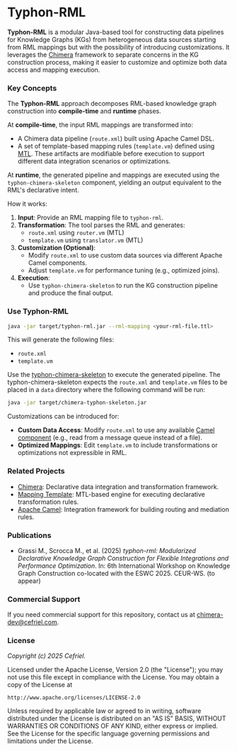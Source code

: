 # Typhon-RML

**Typhon-RML** is a modular Java-based tool for constructing data pipelines for Knowledge Graphs (KGs) from heterogeneous data sources starting from RML mappings but with the possibility of introducing customizations. It leverages the [Chimera](https://github.com/cefriel/chimera) framework to separate concerns in the KG construction process, making it easier to customize and optimize both data access and mapping execution.

### Key Concepts

The **Typhon-RML** approach decomposes RML-based knowledge graph construction into **compile-time** and **runtime** phases.

At **compile-time**, the input RML mappings are transformed into:
  - A Chimera data pipeline (`route.xml`) built using Apache Camel DSL.
  - A set of template-based mapping rules (`template.vm`) defined using [MTL](https://github.com/cefriel/mapping-template).
These artifacts are modifiable before execution to support different data integration scenarios or optimizations.

At **runtime**, the generated pipeline and mappings are executed using the `typhon-chimera-skeleton` component, yielding an output equivalent to the RML's declarative intent.

How it works:

1. **Input**: Provide an RML mapping file to `typhon-rml`.
2. **Transformation**: The tool parses the RML and generates:
   - `route.xml` using `router.vm` (MTL)
   - `template.vm` using `translator.vm` (MTL)
3. **Customization (Optional)**:
   - Modify `route.xml` to use custom data sources via different Apache Camel components.
   - Adjust `template.vm` for performance tuning (e.g., optimized joins).
4. **Execution**:
   - Use `typhon-chimera-skeleton` to run the KG construction pipeline and produce the final output.

### Use Typhon-RML

```bash
java -jar target/typhon-rml.jar --rml-mapping <your-rml-file.ttl>
```

This will generate the following files:
- `route.xml`
- `template.vm`

Use the [typhon-chimera-skeleton](https://github.com/cefriel/typhon-chimera-skeleton) to execute the generated pipeline. The typhon-chimera-skeleton expects the `route.xml` and `template.vm` files to be placed in a `data` directory where the following command will be run:

```bash
java -jar target/chimera-typhon-skeleton.jar
```

Customizations can be introduced for:
- **Custom Data Access**: Modify `route.xml` to use any available [Camel component](https://camel.apache.org/components/latest/index.html) (e.g., read from a message queue instead of a file).
- **Optimized Mappings**: Edit `template.vm` to include transformations or optimizations not expressible in RML.

### Related Projects

- [Chimera](https://github.com/cefriel/chimera): Declarative data integration and transformation framework.
- [Mapping Template](https://github.com/cefriel/mapping-template): MTL-based engine for executing declarative transformation rules.
- [Apache Camel](https://camel.apache.org/): Integration framework for building routing and mediation rules.

### Publications

- Grassi M., Scrocca M., et al. (2025) _typhon-rml: Modularized Declarative Knowledge Graph Construction for Flexible Integrations and Performance Optimization_. In: 6th International Workshop on Knowledge Graph Construction co-located with the ESWC 2025. CEUR-WS. (to appear)

### Commercial Support

If you need commercial support for this repository, contact us at [chimera-dev@cefriel.com](mailto:chimera-dev@cefriel.com).

### License

_Copyright (c) 2025 Cefriel._

Licensed under the Apache License, Version 2.0 (the "License");
you may not use this file except in compliance with the License.
You may obtain a copy of the License at

    http://www.apache.org/licenses/LICENSE-2.0

Unless required by applicable law or agreed to in writing, software
distributed under the License is distributed on an "AS IS" BASIS,
WITHOUT WARRANTIES OR CONDITIONS OF ANY KIND, either express or implied.
See the License for the specific language governing permissions and
limitations under the License.
